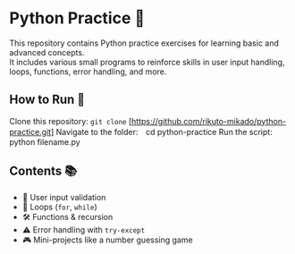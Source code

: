 # Python Practice 🚀  
This repository contains Python practice exercises for learning basic and advanced concepts.  
It includes various small programs to reinforce skills in user input handling, loops, functions, error handling, and more.  

## How to Run 🚀  
Clone this repository: `git clone` [https://github.com/rikuto-mikado/python-practice.git]
Navigate to the folder:　cd python-practice
Run the script: python filename.py

## Contents 📚  
- 📝 User input validation  
- 🔄 Loops (`for`, `while`)  
- 🛠 Functions & recursion  
- ⚠️ Error handling with `try-except`  
- 🎮 Mini-projects like a number guessing game  
